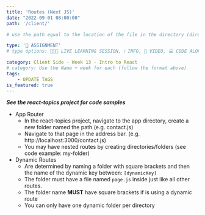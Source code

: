 ```yaml
---
title: 'Routes (Next JS)'
date: "2022-09-01 08:00:00"
path: '/client/'

# use the path equal to the location of the file in the directory (directory structure)

type: '📝 ASSIGNMENT'
# type options: 👩🏽‍🏫 LIVE LEARNING SESSION, ℹ️ INFO, 🎥 VIDEO, 💻 CODE ALONG, 🥼 LAB, ↩️ REVIEW/NOTES, 👥 GROUP LEARNING, 👷🏼‍♂️ GROUP PROJECT, 🧠 ASSESSMENT, 📝 ASSIGNMENT

category: Client Side - Week 13 - Intro to React
# category: Use the Name + week for each (follow the format above)
tags: 
    - UPDATE TAGS
is_featured: true
---
```

**_See the react-topics project for code samples_**

- App Router
  - In the react-topics project, navigate to the app directory, create a new folder named the path.(e.g. contact.js)
  - Navigate to that page in the address bar. (e.g. http://localhost:3000/contact.js)
  - You may have nested routes by creating directories/folders (see code example: my-folder)
- Dynamic Routes
  - Are determined by naming a folder with square brackets and then the name of the dynamic key between: `[dynamicKey]`
  - The folder must have a file named `page.js` inside just like all other routes.
  - The folder name **MUST** have square brackets if is using a dynamic route
  - You can only have one dynamic folder per directory
